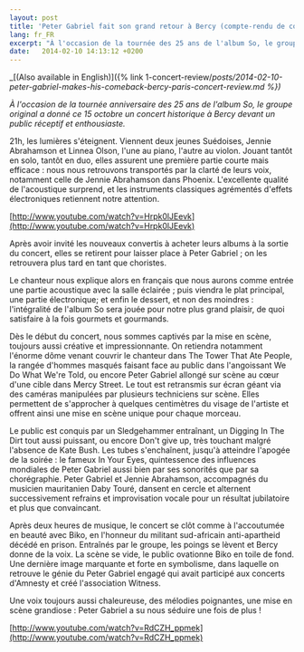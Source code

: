 ```yaml
---
layout: post
title: 'Peter Gabriel fait son grand retour à Bercy (compte-rendu de concert)'
lang: fr_FR
excerpt: "À l'occasion de la tournée des 25 ans de l'album So, le groupe original a donné un concert historique devant un public réceptif et enthousiaste."
date:   2014-02-10 14:13:12 +0200
---
```


_[(Also available in English)]({% link 1-concert-review/_posts/2014-02-10-peter-gabriel-makes-his-comeback-bercy-paris-concert-review.md %})_

*À l'occasion de la tournée anniversaire des 25 ans de l'album So, le groupe original a donné ce 15 octobre un concert historique à Bercy devant un public réceptif et enthousiaste.*

21h, les lumières s'éteignent. Viennent deux jeunes Suédoises, Jennie Abrahamson et Linnea Olson, l'une au piano, l'autre au violon. Jouant tantôt en solo, tantôt en duo, elles assurent une première partie courte mais efficace : nous nous retrouvons transportés par la clarté de leurs voix, notamment celle de Jennie Abrahamson dans Phoenix. L'excellente qualité de l'acoustique surprend, et les instruments classiques agrémentés d'effets électroniques retiennent notre attention.

[http://www.youtube.com/watch?v=Hrpk0lJEevk](http://www.youtube.com/watch?v=Hrpk0lJEevk)

Après avoir invité les nouveaux convertis à acheter leurs albums à la sortie du concert, elles se retirent pour laisser place à Peter Gabriel ; on les retrouvera plus tard en tant que choristes.

Le chanteur nous explique alors en français que nous aurons comme entrée une partie acoustique avec la salle éclairée ; puis viendra le plat principal, une partie électronique; et enfin le dessert, et non des moindres : l'intégralité de l'album So sera jouée pour notre plus grand plaisir, de quoi satisfaire à la fois gourmets et gourmands.

Dès le début du concert, nous sommes captivés par la mise en scène, toujours aussi créative et impressionnante. On retiendra notamment l'énorme dôme venant couvrir le chanteur dans The Tower That Ate People, la rangée d'hommes masqués faisant face au public dans l'angoissant We Do What We're Told, ou encore Peter Gabriel allongé sur scène au cœur d'une cible dans Mercy Street. Le tout est retransmis sur écran géant via des caméras manipulées par plusieurs techniciens sur scène. Elles permettent de s'approcher à quelques centimètres du visage de l'artiste et offrent ainsi une mise en scène unique pour chaque morceau.

Le public est conquis par un Sledgehammer entraînant, un Digging In The Dirt tout aussi puissant, ou encore Don't give up, très touchant malgré l'absence de Kate Bush. Les tubes s'enchaînent, jusqu'à atteindre l'apogée de la soirée : le fameux In Your Eyes, quintessence des influences mondiales de Peter Gabriel aussi bien par ses sonorités que par sa chorégraphie. Peter Gabriel et Jennie Abrahamson, accompagnés du musicien mauritanien Daby Touré, dansent en cercle et alternent successivement refrains et improvisation vocale pour un résultat jubilatoire et plus que convaincant.

Après deux heures de musique, le concert se clôt comme à l'accoutumée en beauté avec Biko, en l'honneur du militant sud-africain anti-apartheid décédé en prison. Entraînés par le groupe, les poings se lèvent et Bercy donne de la voix. La scène se vide, le public ovationne Biko en toile de fond. Une dernière image marquante et forte en symbolisme, dans laquelle on retrouve le génie du Peter Gabriel engagé qui avait participé aux concerts d'Amnesty et créé l'association Witness.

Une voix toujours aussi chaleureuse, des mélodies poignantes, une mise en scène grandiose : Peter Gabriel a su nous séduire une fois de plus !

[http://www.youtube.com/watch?v=RdCZH_ppmek](http://www.youtube.com/watch?v=RdCZH_ppmek)